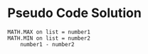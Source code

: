 # Pseudo Code Solution

```
MATH.MAX on list = number1
MATH.MIN on list = number2
    number1 - number2
```